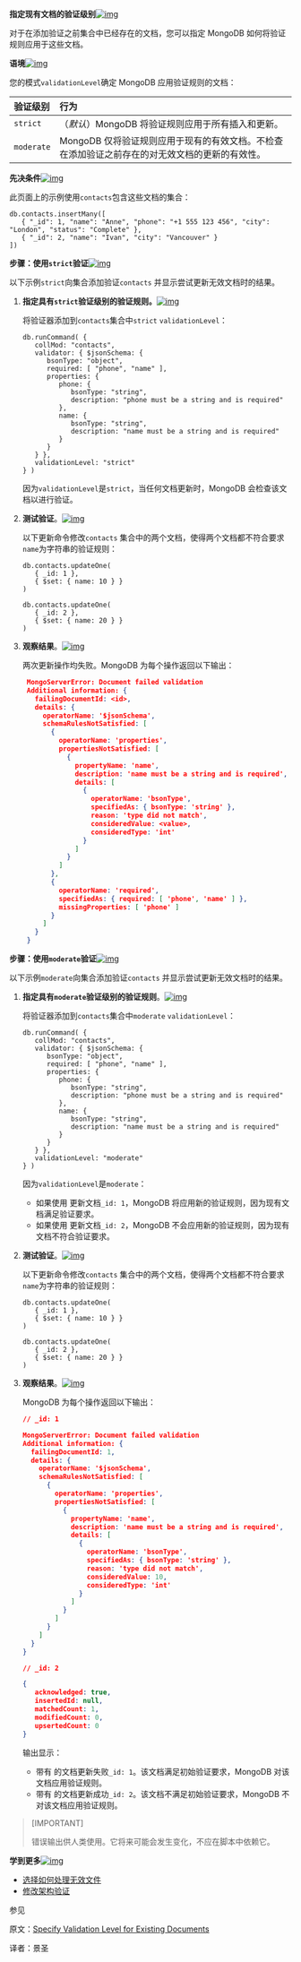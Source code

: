 **指定现有文档的验证级别**[![img](https://www.mongodb.com/docs/manual/assets/link.svg)](https://www.mongodb.com/docs/manual/core/schema-validation/specify-validation-level/#specify-validation-level-for-existing-documents)

对于在添加验证之前集合中已经存在的文档，您可以指定 MongoDB 如何将验证规则应用于这些文档。

**语境**[![img](https://www.mongodb.com/docs/manual/assets/link.svg)](https://www.mongodb.com/docs/manual/core/schema-validation/specify-validation-level/#context)

您的模式`validationLevel`确定 MongoDB 应用验证规则的文档：

| 验证级别   | 行为                                                         |
| :--------- | :----------------------------------------------------------- |
| `strict`   | （*默认*）MongoDB 将验证规则应用于所有插入和更新。           |
| `moderate` | MongoDB 仅将验证规则应用于现有的有效文档。不检查在添加验证之前存在的对无效文档的更新的有效性。 |

**先决条件**[![img](https://www.mongodb.com/docs/manual/assets/link.svg)](https://www.mongodb.com/docs/manual/core/schema-validation/specify-validation-level/#prerequisite)

此页面上的示例使用`contacts`包含这些文档的集合：

```shell
db.contacts.insertMany([
   { "_id": 1, "name": "Anne", "phone": "+1 555 123 456", "city": "London", "status": "Complete" },
   { "_id": 2, "name": "Ivan", "city": "Vancouver" }
])
```

**步骤：使用`strict`验证**[![img](https://www.mongodb.com/docs/manual/assets/link.svg)](https://www.mongodb.com/docs/manual/core/schema-validation/specify-validation-level/#steps--use-strict-validation)

以下示例`strict`向集合添加验证`contacts` 并显示尝试更新无效文档时的结果。

1. **指定具有`strict`验证级别的验证规则。**[![img](https://www.mongodb.com/docs/manual/assets/link.svg)](https://www.mongodb.com/docs/manual/core/schema-validation/specify-validation-level/#specify-validation-rules-with-strict-validation-level.)

   将验证器添加到`contacts`集合中`strict` `validationLevel`：

   ```shell
   db.runCommand( {
      collMod: "contacts",
      validator: { $jsonSchema: {
         bsonType: "object",
         required: [ "phone", "name" ],
         properties: {
            phone: {
               bsonType: "string",
               description: "phone must be a string and is required"
            },
            name: {
               bsonType: "string",
               description: "name must be a string and is required"
            }
         }
      } },
      validationLevel: "strict"
   } )
   ```

   因为`validationLevel`是`strict`，当任何文档更新时，MongoDB 会检查该文档以进行验证。

2. **测试验证**。[![img](https://www.mongodb.com/docs/manual/assets/link.svg)](https://www.mongodb.com/docs/manual/core/schema-validation/specify-validation-level/#test-the-validation.)

   以下更新命令修改`contacts` 集合中的两个文档，使得两个文档都不符合要求`name`为字符串的验证规则：

   ```shell
   db.contacts.updateOne(
      { _id: 1 },
      { $set: { name: 10 } }
   )
   
   db.contacts.updateOne(
      { _id: 2 },
      { $set: { name: 20 } }
   )
   ```

3. **观察结果**。[![img](https://www.mongodb.com/docs/manual/assets/link.svg)](https://www.mongodb.com/docs/manual/core/schema-validation/specify-validation-level/#observe-results.)

   两次更新操作均失败。MongoDB 为每个操作返回以下输出：

   ```json
    MongoServerError: Document failed validation
    Additional information: {
      failingDocumentId: <id>,
      details: {
        operatorName: '$jsonSchema',
        schemaRulesNotSatisfied: [
          {
            operatorName: 'properties',
            propertiesNotSatisfied: [
              {
                propertyName: 'name',
                description: 'name must be a string and is required',
                details: [
                  {
                    operatorName: 'bsonType',
                    specifiedAs: { bsonType: 'string' },
                    reason: 'type did not match',
                    consideredValue: <value>,
                    consideredType: 'int'
                  }
                ]
              }
            ]
          },
          {
            operatorName: 'required',
            specifiedAs: { required: [ 'phone', 'name' ] },
            missingProperties: [ 'phone' ]
          }
        ]
      }
    }
   ```

**步骤：使用`moderate`验证**[![img](https://www.mongodb.com/docs/manual/assets/link.svg)](https://www.mongodb.com/docs/manual/core/schema-validation/specify-validation-level/#steps--use-moderate-validation)

以下示例`moderate`向集合添加验证`contacts` 并显示尝试更新无效文档时的结果。

1. **指定具有`moderate`验证级别的验证规则**。[![img](https://www.mongodb.com/docs/manual/assets/link.svg)](https://www.mongodb.com/docs/manual/core/schema-validation/specify-validation-level/#specify-validation-rules-with-moderate-validation-level.)

   将验证器添加到`contacts`集合中`moderate` `validationLevel`：

   ```shell
   db.runCommand( {
      collMod: "contacts",
      validator: { $jsonSchema: {
         bsonType: "object",
         required: [ "phone", "name" ],
         properties: {
            phone: {
               bsonType: "string",
               description: "phone must be a string and is required"
            },
            name: {
               bsonType: "string",
               description: "name must be a string and is required"
            }
         }
      } },
      validationLevel: "moderate"
   } )
   ```

   因为`validationLevel`是`moderate`：

   - 如果使用 更新文档`_id: 1`，MongoDB 将应用新的验证规则，因为现有文档满足验证要求。
   - 如果使用 更新文档`_id: 2`，MongoDB 不会应用新的验证规则，因为现有文档不符合验证要求。

2. **测试验证**。[![img](https://www.mongodb.com/docs/manual/assets/link.svg)](https://www.mongodb.com/docs/manual/core/schema-validation/specify-validation-level/#test-the-validation.-1)

   以下更新命令修改`contacts` 集合中的两个文档，使得两个文档都不符合要求`name`为字符串的验证规则：

   ```shell
   db.contacts.updateOne(
      { _id: 1 },
      { $set: { name: 10 } }
   )
   
   db.contacts.updateOne(
      { _id: 2 },
      { $set: { name: 20 } }
   )
   ```

3. **观察结果**。[![img](https://www.mongodb.com/docs/manual/assets/link.svg)](https://www.mongodb.com/docs/manual/core/schema-validation/specify-validation-level/#observe-results.-1)

   MongoDB 为每个操作返回以下输出：

   ```json
   // _id: 1
   
   MongoServerError: Document failed validation
   Additional information: {
     failingDocumentId: 1,
     details: {
       operatorName: '$jsonSchema',
       schemaRulesNotSatisfied: [
         {
           operatorName: 'properties',
           propertiesNotSatisfied: [
             {
               propertyName: 'name',
               description: 'name must be a string and is required',
               details: [
                 {
                   operatorName: 'bsonType',
                   specifiedAs: { bsonType: 'string' },
                   reason: 'type did not match',
                   consideredValue: 10,
                   consideredType: 'int'
                 }
               ]
             }
           ]
         }
       ]
     }
   }
   
   // _id: 2
   
   {
      acknowledged: true,
      insertedId: null,
      matchedCount: 1,
      modifiedCount: 0,
      upsertedCount: 0
   }
   ```

   输出显示：

   - 带有 的文档更新失败`_id: 1`。该文档满足初始验证要求，MongoDB 对该文档应用验证规则。
   - 带有 的文档更新成功`_id: 2`。该文档不满足初始验证要求，MongoDB 不对该文档应用验证规则。

>[IMPORTANT]
>
>错误输出供人类使用。它将来可能会发生变化，不应在脚本中依赖它。

**学到更多**[![img](https://www.mongodb.com/docs/manual/assets/link.svg)](https://www.mongodb.com/docs/manual/core/schema-validation/specify-validation-level/#learn-more)

- [选择如何处理无效文件](https://www.mongodb.com/docs/manual/core/schema-validation/handle-invalid-documents/#std-label-schema-validation-handle-invalid-docs)
- [修改架构验证](https://www.mongodb.com/docs/manual/core/schema-validation/update-schema-validation/#std-label-schema-update-validation)

参见

原文：[Specify Validation Level for Existing Documents](https://www.mongodb.com/docs/manual/core/schema-validation/specify-validation-level/)

译者：景圣
